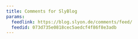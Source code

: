 ```yaml
---
title: Comments for SlyBlog
params:
  feedlink: https://blog.slyon.de/comments/feed/
  feedid: 073d735e0818cec5aedcf4f86f8e3adb
---
```


